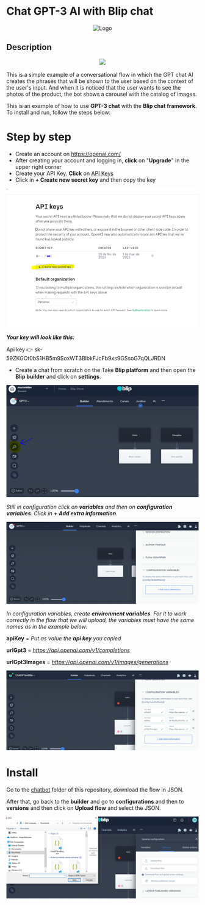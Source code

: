 # Chat GPT-3 AI with Blip chat
<div align="center">  
  
![Logo](https://1000logos.net/wp-content/uploads/2023/02/ChatGPT-Logo.png "Open AI")
  
</div>

## Description

<p align="center">
<img src="src/assets/finalGIFGPT.gif">
</p>

This is a simple example of a conversational flow in which the GPT chat AI creates the phrases that will be shown to the user based on the context of the user's input. And when it is noticed that the user wants to see the photos of the product, the bot shows a carousel with the catalog of images.

This is an example of how to use **GPT-3 chat** with the **Blip chat framework**.
To install and run, follow the steps below:

# Step by step
* Create an account on https://openai.com/
* After creating your account and logging in, **click** on "**Upgrade**" in the upper right corner
* Create your API Key. **Click** on [API Keys](https://platform.openai.com/account/api-keys) 
* Click in **+ Create new secret key** and then copy the key

<p align="center">
<img src="src/assets/copyKey.PNG">
</p>

***Your key will look like this:***

Api key 👉 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

* Create a chat from scratch on the Take **Blip platform** and then open the **Blip builder** and click on **settings**.

<p align="center">
<img src="src/assets/config.PNG">
</p>

*Still in configuration click on **variables** and then on **configuration variables**. Click in **+ Add extra information***.

<p align="center">
<img src="src/assets/configextra.PNG">
</p>

*In configuration variables, create **environment variables**.*
*For it to work correctly in the flow that we will upload, the variables must have the same names as in the example below:*

**apiKey** = *Put as value the **api key** you copied*

**urlGpt3** = *https://api.openai.com/v1/completions*

**urlGpt3Images** = *https://api.openai.com/v1/images/generations*

<p align="center">
<img src="src/assets/enviroment.PNG">
</p>

# Install

Go to the [chatbot](https://github.com/cristiano-muroni/ChatGPTandBLIP/tree/main/chatbot) folder of this repository, download the flow in JSON.

After that, go back to the **builder** and go to **configurations** and then to **versions** and then click on **Upload flow** and select the JSON.

<p align="center">
<img src="src/assets/upload.PNG">
</p>

